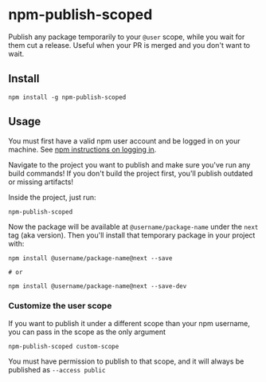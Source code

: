 # npm-publish-scoped

Publish any package temporarily to your `@user` scope, while you wait for them cut a release. Useful when your PR is merged and you don't want to wait.

## Install

```
npm install -g npm-publish-scoped
```

## Usage

You must first have a valid npm user account and be logged in on your machine. See [npm instructions on logging in](https://docs.npmjs.com/cli/adduser).

Navigate to the project you want to publish and make sure you've run any build commands! If you don't build the project first, you'll publish outdated or missing artifacts!

Inside the project, just run:

```
npm-publish-scoped
```

Now the package will be available at `@username/package-name` under the `next` tag (aka version). Then you'll install that temporary package in your project with:

```
npm install @username/package-name@next --save

# or

npm install @username/package-name@next --save-dev
```

### Customize the user scope

If you want to publish it under a different scope than your npm username, you can pass in the scope as the only argument

```
npm-publish-scoped custom-scope
```

You must have permission to publish to that scope, and it will always be published as `--access public`